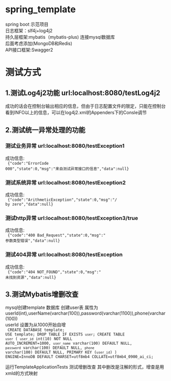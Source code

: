 # spring_template
spring boot 示范项目
<br>
日志框架：slf4j+log4j2<br>
持久层框架:mybatis（mybatis-plus) 连接mysql数据库<br> 后面考虑添加(MongoDB和Redis)<br>
API接口框架:Swagger2<br>

# 测试方式

## 1.测试Log4j2功能 url:localhost:8080/testLog4j2 
成功的话会在控制台输出相应的信息，但由于日志配置文件的限定，只能在控制台看到INFO以上的信息，可以在log4j2.xml的Appenders下的Consle调节<br>
## 2.测试统一异常处理的功能  
### 测试业务异常 url:localhost:8080/testException1 
成功信息:<br>
<code>
  {"code":"ErrorCode 000","state":0,"msg":"来自测试异常接口的信息","data":null}
</code>
### 测试系统异常 url:localhost:8080/testException2
成功信息:<br>
<code>
  {"code":"ArithmeticException","state":0,"msg":"/ by zero","data":null}
</code>

###  测试http异常 url:localhost:8080/testException3/true
成功信息:<br>
<code>
  {"code":"400 Bad_Request","state":0,"msg":" 参数类型错误","data":null}
</code>

###  测试404异常 url:localhost:8080/testException
成功信息:<br>
<code>
  {"code":"404 NOT_FOUND","state":0,"msg":" 未找到资源","data":null}
</code>

## 3.测试Mybatis增删改查
mysql创建template 数据库 创建user表 属性为 userId(int),userName(varchar(100)),password(varchar(1100)),phone(varchar(100)) <br>
userId 设置为从1000开始自增<br>
<code>
  CREATE DATABASE template;
  USE template;
  DROP TABLE IF EXISTS `user`;
  CREATE TABLE `user` (
  `user_id` int(10) NOT NULL AUTO_INCREMENT=1000,
  `user_name` varchar(100) DEFAULT NULL,
  `password` varchar(100) DEFAULT NULL,
  `phone` varchar(100) DEFAULT NULL,
  PRIMARY KEY (`user_id`)
  ) ENGINE=InnoDB DEFAULT CHARSET=utf8mb4 COLLATE=utf8mb4_0900_ai_ci;
  </code>

运行TemplateApplicationTests 测试增删改查 其中删改是注解的形式，增查是用xmld的方式映射
